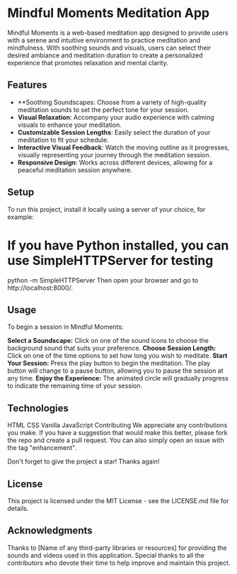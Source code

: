 # Mindful Moments Meditation App

Mindful Moments is a web-based meditation app designed to provide users with a serene and intuitive environment to practice meditation and mindfulness. With soothing sounds and visuals, users can select their desired ambiance and meditation duration to create a personalized experience that promotes relaxation and mental clarity.

## Features

- **Soothing Soundscapes: Choose from a variety of high-quality meditation sounds to set the perfect tone for your session.
- **Visual Relaxation**: Accompany your audio experience with calming visuals to enhance your meditation.
- **Customizable Session Lengths**: Easily select the duration of your meditation to fit your schedule.
- **Interactive Visual Feedback**: Watch the moving outline as it progresses, visually representing your journey through the meditation session.
- **Responsive Design**: Works across different devices, allowing for a peaceful meditation session anywhere.

## Setup

To run this project, install it locally using a server of your choice, for example:


# If you have Python installed, you can use SimpleHTTPServer for testing
python -m SimpleHTTPServer
Then open your browser and go to http://localhost:8000/.

## Usage
To begin a session in Mindful Moments:

**Select a Soundscape:** Click on one of the sound icons to choose the background sound that suits your preference.
**Choose Session Length:** Click on one of the time options to set how long you wish to meditate.
**Start Your Session:** Press the play button to begin the meditation. The play button will change to a pause button, allowing you to pause the session at any time.
**Enjoy the Experience:** The animated circle will gradually progress to indicate the remaining time of your session.
## Technologies
HTML
CSS
Vanilla JavaScript
Contributing
We appreciate any contributions you make. If you have a suggestion that would make this better, please fork the repo and create a pull request. You can also simply open an issue with the tag "enhancement".

Don't forget to give the project a star! Thanks again!

## License
This project is licensed under the MIT License - see the LICENSE.md file for details.

## Acknowledgments
Thanks to [Name of any third-party libraries or resources] for providing the sounds and videos used in this application.
Special thanks to all the contributors who devote their time to help improve and maintain this project.
